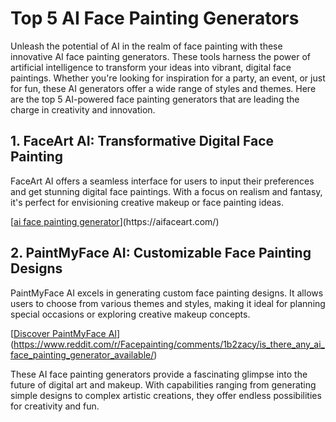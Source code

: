 # Top 5 AI Face Painting Generators

Unleash the potential of AI in the realm of face painting with these innovative AI face painting generators. These tools harness the power of artificial intelligence to transform your ideas into vibrant, digital face paintings. Whether you're looking for inspiration for a party, an event, or just for fun, these AI generators offer a wide range of styles and themes. Here are the top 5 AI-powered face painting generators that are leading the charge in creativity and innovation.

## 1. FaceArt AI: Transformative Digital Face Painting

FaceArt AI offers a seamless interface for users to input their preferences and get stunning digital face paintings. With a focus on realism and fantasy, it's perfect for envisioning creative makeup or face painting ideas.

[[ai face painting generator]([https://aitattoomax.com/](https://aifaceart.com/))](https://aifaceart.com/)

## 2. PaintMyFace AI: Customizable Face Painting Designs

PaintMyFace AI excels in generating custom face painting designs. It allows users to choose from various themes and styles, making it ideal for planning special occasions or exploring creative makeup concepts.

[[Discover PaintMyFace AI](https://tattoosandmore.carrd.co/)](https://www.reddit.com/r/Facepainting/comments/1b2zacy/is_there_any_ai_face_painting_generator_available/)



These AI face painting generators provide a fascinating glimpse into the future of digital art and makeup. With capabilities ranging from generating simple designs to complex artistic creations, they offer endless possibilities for creativity and fun.
